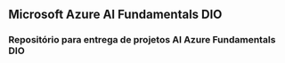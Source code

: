 ## Microsoft Azure AI Fundamentals DIO

### Repositório para entrega de projetos AI Azure Fundamentals DIO